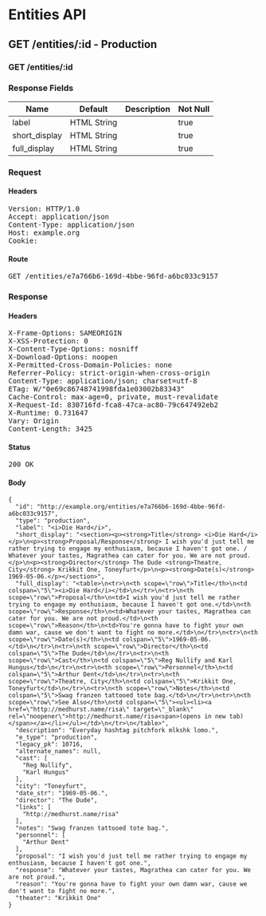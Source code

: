 # Entities API



## GET /entities/:id - Production

### GET /entities/:id

### Response Fields

| Name | Default | Description | Not Null |
|------|---------|-------------|----------|
| label | HTML String |  | true |
| short_display | HTML String |  | true |
| full_display | HTML String |  | true |

### Request

#### Headers

<pre>Version: HTTP/1.0
Accept: application/json
Content-Type: application/json
Host: example.org
Cookie: </pre>

#### Route

<pre>GET /entities/e7a766b6-169d-4bbe-96fd-a6bc033c9157</pre>

### Response

#### Headers

<pre>X-Frame-Options: SAMEORIGIN
X-XSS-Protection: 0
X-Content-Type-Options: nosniff
X-Download-Options: noopen
X-Permitted-Cross-Domain-Policies: none
Referrer-Policy: strict-origin-when-cross-origin
Content-Type: application/json; charset=utf-8
ETag: W/&quot;0e69c86748741998fda1e03002b83343&quot;
Cache-Control: max-age=0, private, must-revalidate
X-Request-Id: 830716fd-fca8-47ca-ac80-79c647492eb2
X-Runtime: 0.731647
Vary: Origin
Content-Length: 3425</pre>

#### Status

<pre>200 OK</pre>

#### Body

~~~
{
  "id": "http://example.org/entities/e7a766b6-169d-4bbe-96fd-a6bc033c9157",
  "type": "production",
  "label": "<i>Die Hard</i>",
  "short_display": "<section><p><strong>Title</strong> <i>Die Hard</i></p>\n<p><strong>Proposal/Response</strong> I wish you'd just tell me rather trying to engage my enthusiasm, because I haven't got one. / Whatever your tastes, Magrathea can cater for you. We are not proud.</p>\n<p><strong>Director</strong> The Dude <strong>Theatre, City</strong> Krikkit One, Toneyfurt</p>\n<p><strong>Date(s)</strong> 1969-05-06.</p></section>",
  "full_display": "<table>\n<tr>\n<th scope=\"row\">Title</th>\n<td colspan=\"5\"><i>Die Hard</i></td>\n</tr>\n<tr>\n<th scope=\"row\">Proposal</th>\n<td>I wish you'd just tell me rather trying to engage my enthusiasm, because I haven't got one.</td>\n<th scope=\"row\">Response</th>\n<td>Whatever your tastes, Magrathea can cater for you. We are not proud.</td>\n<th scope=\"row\">Reason</th>\n<td>You're gonna have to fight your own damn war, cause we don't want to fight no more.</td>\n</tr>\n<tr>\n<th scope=\"row\">Date(s)</th>\n<td colspan=\"5\">1969-05-06.</td>\n</tr>\n<tr>\n<th scope=\"row\">Director</th>\n<td colspan=\"5\">The Dude</td>\n</tr>\n<tr>\n<th scope=\"row\">Cast</th>\n<td colspan=\"5\">Reg Nullify and Karl Hungus</td>\n</tr>\n<tr>\n<th scope=\"row\">Personnel</th>\n<td colspan=\"5\">Arthur Dent</td>\n</tr>\n<tr>\n<th scope=\"row\">Theatre, City</th>\n<td colspan=\"5\">Krikkit One, Toneyfurt</td>\n</tr>\n<tr>\n<th scope=\"row\">Notes</th>\n<td colspan=\"5\">Swag franzen tattooed tote bag.</td>\n</tr>\n<tr>\n<th scope=\"row\">See Also</th>\n<td colspan=\"5\"><ul><li><a href=\"http://medhurst.name/risa\" target=\"_blank\" rel=\"noopener\">http://medhurst.name/risa<span>(opens in new tab)</span></a></li></ul></td>\n</tr>\n</table>",
  "description": "Everyday hashtag pitchfork mlkshk lomo.",
  "e_type": "production",
  "legacy_pk": 10716,
  "alternate_names": null,
  "cast": [
    "Reg Nullify",
    "Karl Hungus"
  ],
  "city": "Toneyfurt",
  "date_str": "1969-05-06.",
  "director": "The Dude",
  "links": [
    "http://medhurst.name/risa"
  ],
  "notes": "Swag franzen tattooed tote bag.",
  "personnel": [
    "Arthur Dent"
  ],
  "proposal": "I wish you'd just tell me rather trying to engage my enthusiasm, because I haven't got one.",
  "response": "Whatever your tastes, Magrathea can cater for you. We are not proud.",
  "reason": "You're gonna have to fight your own damn war, cause we don't want to fight no more.",
  "theater": "Krikkit One"
}
~~~


